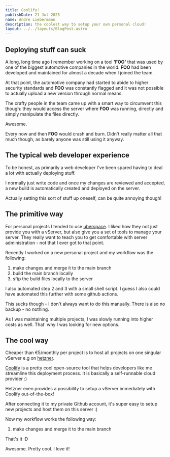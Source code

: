 ```yaml
---
title: Coolify!
publishDate: 21 Jul 2025
name: Andre Liebermann
description: the coolest way to setup your own personal cloud!
layout: ../../layouts/BlogPost.astro
---
```


## Deploying stuff can suck

A long, long time ago I remember working on a tool **'FOO'** that was used by one of the biggest automotive companies in the world.
**FOO** had been developed and maintained for almost a decade when I joined the team.

At that point, the automotive company had started to abide to higher security standards and **FOO** was constantly flagged and it was not possible to actually upload a new version through normal means.

The crafty people in the team came up with a smart way to circumvent this though:
they would access the server where **FOO** was running, directly and simply manipulate the files directly.

Awesome.

Every now and then **FOO** would crash and burn. Didn't really matter all that much though, as barely anyone was still using it anyway.

## The typical web developer experience

To be honest, as primarily a web developer I've been spared having to deal a lot with actually deploying stuff.

I normally just write code and once my changes are reviewed and accepted, a new build is automatically created and deployed on the server.

Actually setting this sort of stuff up oneself, can be quite annoying though!

## The primitive way

For personal projects I tended to use [uberspace](https://uberspace.de/en/). I liked how they not just provide you with a vServer, but also give you a set of tools to manage your server. They really want to teach you to get comfortable with server administration - not that I ever got to that point.

Recently I worked on a new personal project and my workflow was the following:

1. make changes and merge it to the main branch
2. build the main branch locally
3. sftp the build files locally to the server

I also automated step 2 and 3 with a small shell script. I guess I also could have automated this further with some github actions.

This sucks though - I don't always want to do this manually.
There is also no backup - no nothing.

As I was maintaining multiple projects, I was slowly running into higher costs as well. That' why I was looking for new options.

## The cool way

Cheaper than €5/monthly per project is to host all projects on one singular vServer e.g on [hetzner](https://www.hetzner.com/).

[Coolify](https://coolify.io/) is a pretty cool open-source tool that helps developers like me streamline this deployment process. It is basically a self-runnable cloud provider :)

Hetzner even provides a possibility to setup a vServer immediately with Coolify out-of-the-box!

After connecting it to my private Github account, it's super easy to setup new projects and host them on this server :)

Now my workflow works the following way:

1. make changes and merge it to the main branch

That's it :D

Awesome. Pretty cool. I love it!